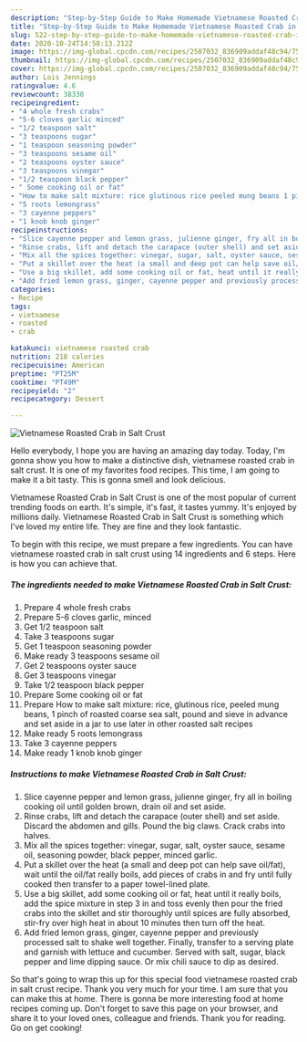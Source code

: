 ```yaml
---
description: "Step-by-Step Guide to Make Homemade Vietnamese Roasted Crab in Salt Crust"
title: "Step-by-Step Guide to Make Homemade Vietnamese Roasted Crab in Salt Crust"
slug: 522-step-by-step-guide-to-make-homemade-vietnamese-roasted-crab-in-salt-crust
date: 2020-10-24T14:58:13.212Z
image: https://img-global.cpcdn.com/recipes/2507032_836909addaf48c94/751x532cq70/vietnamese-roasted-crab-in-salt-crust-recipe-main-photo.jpg
thumbnail: https://img-global.cpcdn.com/recipes/2507032_836909addaf48c94/751x532cq70/vietnamese-roasted-crab-in-salt-crust-recipe-main-photo.jpg
cover: https://img-global.cpcdn.com/recipes/2507032_836909addaf48c94/751x532cq70/vietnamese-roasted-crab-in-salt-crust-recipe-main-photo.jpg
author: Lois Jennings
ratingvalue: 4.6
reviewcount: 38338
recipeingredient:
- "4 whole fresh crabs"
- "5-6 cloves garlic minced"
- "1/2 teaspoon salt"
- "3 teaspoons sugar"
- "1 teaspoon seasoning powder"
- "3 teaspoons sesame oil"
- "2 teaspoons oyster sauce"
- "3 teaspoons vinegar"
- "1/2 teaspoon black pepper"
- " Some cooking oil or fat"
- "How to make salt mixture: rice glutinous rice peeled mung beans 1 pinch of roasted coarse sea salt pound and sieve in advance and set aside in a jar to use later in other roasted salt recipes"
- "5 roots lemongrass"
- "3 cayenne peppers"
- "1 knob knob ginger"
recipeinstructions:
- "Slice cayenne pepper and lemon grass, julienne ginger, fry all in boiling cooking oil until golden brown, drain oil and set aside."
- "Rinse crabs, lift and detach the carapace (outer shell) and set aside. Discard the  abdomen and gills. Pound the big claws. Crack crabs into halves."
- "Mix all the spices together: vinegar, sugar, salt, oyster sauce, sesame oil, seasoning powder, black pepper, minced garlic."
- "Put a skillet over the heat (a small and deep pot can help save oil/fat), wait until the oil/fat really boils, add pieces of crabs in and fry until fully cooked then transfer to a paper towel-lined plate."
- "Use a big skillet, add some cooking oil or fat, heat until it really boils, add the spice mixture in step 3 in and toss evenly then pour the fried crabs into the skillet and stir thoroughly until spices are fully absorbed, stir-fry over high heat in about 10 minutes then turn off the heat."
- "Add fried lemon grass, ginger, cayenne pepper and previously processed salt to shake well together. Finally, transfer to a serving plate and garnish with lettuce and cucumber. Served with salt, sugar, black pepper and lime dipping sauce. Or mix chili sauce to dip as desired."
categories:
- Recipe
tags:
- vietnamese
- roasted
- crab

katakunci: vietnamese roasted crab 
nutrition: 218 calories
recipecuisine: American
preptime: "PT25M"
cooktime: "PT49M"
recipeyield: "2"
recipecategory: Dessert

---
```



![Vietnamese Roasted Crab in Salt Crust](https://img-global.cpcdn.com/recipes/2507032_836909addaf48c94/751x532cq70/vietnamese-roasted-crab-in-salt-crust-recipe-main-photo.jpg)

Hello everybody, I hope you are having an amazing day today. Today, I'm gonna show you how to make a distinctive dish, vietnamese roasted crab in salt crust. It is one of my favorites food recipes. This time, I am going to make it a bit tasty. This is gonna smell and look delicious.

Vietnamese Roasted Crab in Salt Crust is one of the most popular of current trending foods on earth. It's simple, it's fast, it tastes yummy. It's enjoyed by millions daily. Vietnamese Roasted Crab in Salt Crust is something which I've loved my entire life. They are fine and they look fantastic.




To begin with this recipe, we must prepare a few ingredients. You can have vietnamese roasted crab in salt crust using 14 ingredients and 6 steps. Here is how you can achieve that.

<!--inarticleads1-->

##### The ingredients needed to make Vietnamese Roasted Crab in Salt Crust:

1. Prepare 4 whole fresh crabs
1. Prepare 5-6 cloves garlic, minced
1. Get 1/2 teaspoon salt
1. Take 3 teaspoons sugar
1. Get 1 teaspoon seasoning powder
1. Make ready 3 teaspoons sesame oil
1. Get 2 teaspoons oyster sauce
1. Get 3 teaspoons vinegar
1. Take 1/2 teaspoon black pepper
1. Prepare  Some cooking oil or fat
1. Prepare How to make salt mixture: rice, glutinous rice, peeled mung beans, 1 pinch of roasted coarse sea salt, pound and sieve in advance and set aside in a jar to use later in other roasted salt recipes
1. Make ready 5 roots lemongrass
1. Take 3 cayenne peppers
1. Make ready 1 knob knob ginger




<!--inarticleads2-->

##### Instructions to make Vietnamese Roasted Crab in Salt Crust:

1. Slice cayenne pepper and lemon grass, julienne ginger, fry all in boiling cooking oil until golden brown, drain oil and set aside.
1. Rinse crabs, lift and detach the carapace (outer shell) and set aside. Discard the  abdomen and gills. Pound the big claws. Crack crabs into halves.
1. Mix all the spices together: vinegar, sugar, salt, oyster sauce, sesame oil, seasoning powder, black pepper, minced garlic.
1. Put a skillet over the heat (a small and deep pot can help save oil/fat), wait until the oil/fat really boils, add pieces of crabs in and fry until fully cooked then transfer to a paper towel-lined plate.
1. Use a big skillet, add some cooking oil or fat, heat until it really boils, add the spice mixture in step 3 in and toss evenly then pour the fried crabs into the skillet and stir thoroughly until spices are fully absorbed, stir-fry over high heat in about 10 minutes then turn off the heat.
1. Add fried lemon grass, ginger, cayenne pepper and previously processed salt to shake well together. Finally, transfer to a serving plate and garnish with lettuce and cucumber. Served with salt, sugar, black pepper and lime dipping sauce. Or mix chili sauce to dip as desired.




So that's going to wrap this up for this special food vietnamese roasted crab in salt crust recipe. Thank you very much for your time. I am sure that you can make this at home. There is gonna be more interesting food at home recipes coming up. Don't forget to save this page on your browser, and share it to your loved ones, colleague and friends. Thank you for reading. Go on get cooking!
